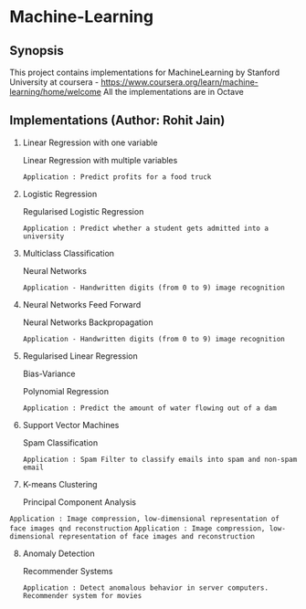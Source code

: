  # Machine-Learning 
 
 ## Synopsis
 
 This project contains implementations for MachineLearning by Stanford University at coursera - https://www.coursera.org/learn/machine-learning/home/welcome
 All the implementations are in Octave
 
 ## Implementations (Author: Rohit Jain)
 
 1. Linear Regression with one variable
 
    Linear Regression with multiple variables
    
    `Application : Predict profits for a food truck`
 
 2. Logistic Regression
 
    Regularised Logistic Regression
    
    `Application : Predict whether a student gets admitted into a university`
 
 3. Multiclass Classification
 
    Neural Networks
    
    `Application - Handwritten digits (from 0 to 9) image recognition`
 
 4. Neural Networks Feed Forward
 
    Neural Networks Backpropagation
    
    `Application - Handwritten digits (from 0 to 9) image recognition`
 
 5. Regularised Linear Regression
 
    Bias-Variance
    
    Polynomial Regression
    
    `Application : Predict the amount of water flowing out of a dam`
 
 6. Support Vector Machines
 
    Spam Classification
    
    `Application : Spam Filter to classify emails into spam and non-spam email`
 
 7. K-means Clustering
 
    Principal Component Analysis
   
   `Application : Image compression, low-dimensional representation of face images qnd reconstruction`
   `Application : Image compression, low-dimensional representation of face images and reconstruction`
   
8. Anomaly Detection

   Recommender Systems
    
   `Application : Detect anomalous behavior in server computers. Recommender system for movies`
